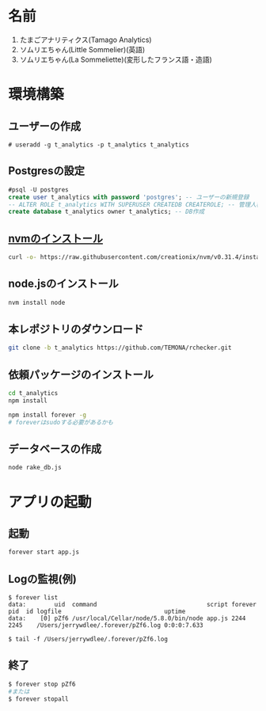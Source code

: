 # 名前
1. たまごアナリティクス(Tamago Analytics)
2. ソムリエちゃん(Little Sommelier)(英語)
3. ソムリエちゃん(La Sommeliette)(変形したフランス語・造語)

# 環境構築
## ユーザーの作成
```
# useradd -g t_analytics -p t_analytics t_analytics
```

## Postgresの設定
```sql
#psql -U postgres
create user t_analytics with password 'postgres'; -- ユーザーの新規登録
-- ALTER ROLE t_analytics WITH SUPERUSER CREATEDB CREATEROLE; -- 管理人権限付与
create database t_analytics owner t_analytics; -- DB作成
```

## [nvmのインストール](https://github.com/creationix/nvm)
```sh
curl -o- https://raw.githubusercontent.com/creationix/nvm/v0.31.4/install.sh | bash
```

## node.jsのインストール
```sh
nvm install node
```

## 本レポジトリのダウンロード
```sh
git clone -b t_analytics https://github.com/TEMONA/rchecker.git
```

## 依頼パッケージのインストール
```sh
cd t_analytics
npm install

npm install forever -g
# foreverはsudoする必要があるかも
```

## データベースの作成
```sh
node rake_db.js
```

# アプリの起動
## 起動
```sh
forever start app.js
```

## Logの監視(例)
```
$ forever list
data:        uid  command                               script forever pid  id logfile                             uptime
data:    [0] pZf6 /usr/local/Cellar/node/5.8.0/bin/node app.js 2244    2245    /Users/jerrywdlee/.forever/pZf6.log 0:0:0:7.633

$ tail -f /Users/jerrywdlee/.forever/pZf6.log
```

## 終了
```sh
$ forever stop pZf6
#または
$ forever stopall
```
